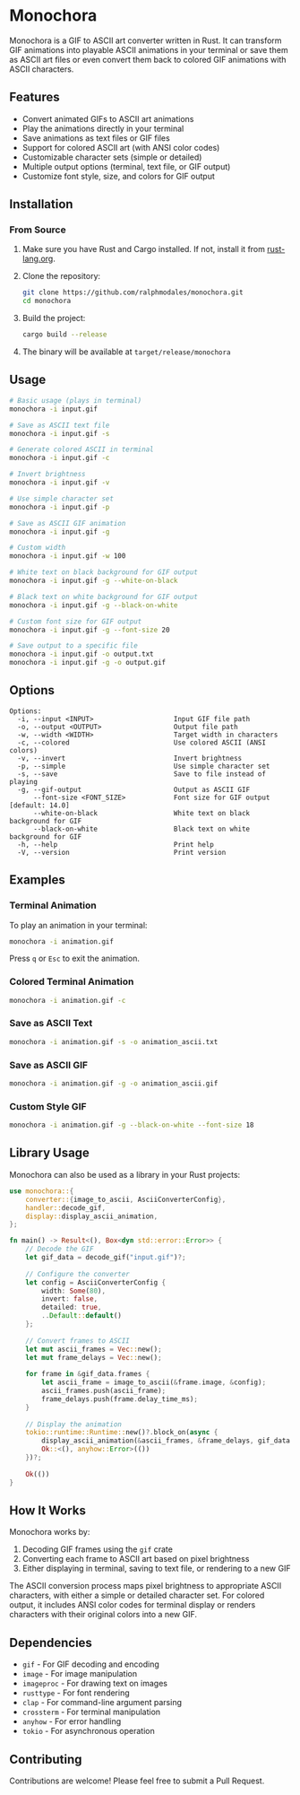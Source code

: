# Monochora

Monochora is a GIF to ASCII art converter written in Rust. It can transform GIF animations into playable ASCII animations in your terminal or save them as ASCII art files or even convert them back to colored GIF animations with ASCII characters.

## Features

- Convert animated GIFs to ASCII art animations
- Play the animations directly in your terminal
- Save animations as text files or GIF files
- Support for colored ASCII art (with ANSI color codes)
- Customizable character sets (simple or detailed)
- Multiple output options (terminal, text file, or GIF output)
- Customize font style, size, and colors for GIF output

## Installation

### From Source

1. Make sure you have Rust and Cargo installed. If not, install it from [rust-lang.org](https://www.rust-lang.org/tools/install).

2. Clone the repository:
   ```bash
   git clone https://github.com/ralphmodales/monochora.git
   cd monochora
   ```

3. Build the project:
   ```bash
   cargo build --release
   ```

4. The binary will be available at `target/release/monochora`

## Usage

```bash
# Basic usage (plays in terminal)
monochora -i input.gif

# Save as ASCII text file
monochora -i input.gif -s

# Generate colored ASCII in terminal
monochora -i input.gif -c

# Invert brightness
monochora -i input.gif -v

# Use simple character set
monochora -i input.gif -p

# Save as ASCII GIF animation
monochora -i input.gif -g

# Custom width
monochora -i input.gif -w 100

# White text on black background for GIF output
monochora -i input.gif -g --white-on-black

# Black text on white background for GIF output
monochora -i input.gif -g --black-on-white

# Custom font size for GIF output
monochora -i input.gif -g --font-size 20

# Save output to a specific file
monochora -i input.gif -o output.txt
monochora -i input.gif -g -o output.gif
```

## Options

```
Options:
  -i, --input <INPUT>                    Input GIF file path
  -o, --output <OUTPUT>                  Output file path
  -w, --width <WIDTH>                    Target width in characters
  -c, --colored                          Use colored ASCII (ANSI colors)
  -v, --invert                           Invert brightness
  -p, --simple                           Use simple character set
  -s, --save                             Save to file instead of playing
  -g, --gif-output                       Output as ASCII GIF
      --font-size <FONT_SIZE>            Font size for GIF output [default: 14.0]
      --white-on-black                   White text on black background for GIF
      --black-on-white                   Black text on white background for GIF
  -h, --help                             Print help
  -V, --version                          Print version
```

## Examples

### Terminal Animation

To play an animation in your terminal:

```bash
monochora -i animation.gif
```

Press `q` or `Esc` to exit the animation.

### Colored Terminal Animation

```bash
monochora -i animation.gif -c
```

### Save as ASCII Text

```bash
monochora -i animation.gif -s -o animation_ascii.txt
```

### Save as ASCII GIF

```bash
monochora -i animation.gif -g -o animation_ascii.gif
```

### Custom Style GIF

```bash
monochora -i animation.gif -g --black-on-white --font-size 18
```

## Library Usage

Monochora can also be used as a library in your Rust projects:

```rust
use monochora::{
    converter::{image_to_ascii, AsciiConverterConfig},
    handler::decode_gif,
    display::display_ascii_animation,
};

fn main() -> Result<(), Box<dyn std::error::Error>> {
    // Decode the GIF
    let gif_data = decode_gif("input.gif")?;
    
    // Configure the converter
    let config = AsciiConverterConfig {
        width: Some(80),
        invert: false,
        detailed: true,
        ..Default::default()
    };
    
    // Convert frames to ASCII
    let mut ascii_frames = Vec::new();
    let mut frame_delays = Vec::new();
    
    for frame in &gif_data.frames {
        let ascii_frame = image_to_ascii(&frame.image, &config);
        ascii_frames.push(ascii_frame);
        frame_delays.push(frame.delay_time_ms);
    }
    
    // Display the animation
    tokio::runtime::Runtime::new()?.block_on(async {
        display_ascii_animation(&ascii_frames, &frame_delays, gif_data.loop_count, true).await?;
        Ok::<(), anyhow::Error>(())
    })?;
    
    Ok(())
}
```

## How It Works

Monochora works by:

1. Decoding GIF frames using the `gif` crate
2. Converting each frame to ASCII art based on pixel brightness
3. Either displaying in terminal, saving to text file, or rendering to a new GIF

The ASCII conversion process maps pixel brightness to appropriate ASCII characters, with either a simple or detailed character set. For colored output, it includes ANSI color codes for terminal display or renders characters with their original colors into a new GIF.

## Dependencies

- `gif` - For GIF decoding and encoding
- `image` - For image manipulation
- `imageproc` - For drawing text on images
- `rusttype` - For font rendering
- `clap` - For command-line argument parsing
- `crossterm` - For terminal manipulation
- `anyhow` - For error handling
- `tokio` - For asynchronous operation

## Contributing

Contributions are welcome! Please feel free to submit a Pull Request.


